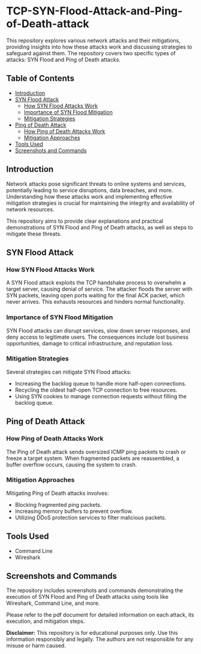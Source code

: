 # TCP-SYN-Flood-Attack-and-Ping-of-Death-attack

This repository explores various network attacks and their mitigations, providing insights into how these attacks work and discussing strategies to safeguard against them. The repository covers two specific types of attacks: SYN Flood and Ping of Death attacks.

## Table of Contents

- [Introduction](#introduction)
- [SYN Flood Attack](#syn-flood-attack)
  - [How SYN Flood Attacks Work](#how-syn-flood-attacks-work)
  - [Importance of SYN Flood Mitigation](#importance-of-syn-flood-mitigation)
  - [Mitigation Strategies](#mitigation-strategies)
- [Ping of Death Attack](#ping-of-death-attack)
  - [How Ping of Death Attacks Work](#how-ping-of-death-attacks-work)
  - [Mitigation Approaches](#mitigation-approaches)
- [Tools Used](#tools-used)
- [Screenshots and Commands](#screenshots-and-commands)

## Introduction

Network attacks pose significant threats to online systems and services, potentially leading to service disruptions, data breaches, and more. Understanding how these attacks work and implementing effective mitigation strategies is crucial for maintaining the integrity and availability of network resources.

This repository aims to provide clear explanations and practical demonstrations of SYN Flood and Ping of Death attacks, as well as steps to mitigate these threats.

## SYN Flood Attack

### How SYN Flood Attacks Work

A SYN Flood attack exploits the TCP handshake process to overwhelm a target server, causing denial of service. The attacker floods the server with SYN packets, leaving open ports waiting for the final ACK packet, which never arrives. This exhausts resources and hinders normal functionality.

### Importance of SYN Flood Mitigation

SYN Flood attacks can disrupt services, slow down server responses, and deny access to legitimate users. The consequences include lost business opportunities, damage to critical infrastructure, and reputation loss.

### Mitigation Strategies

Several strategies can mitigate SYN Flood attacks:
- Increasing the backlog queue to handle more half-open connections.
- Recycling the oldest half-open TCP connection to free resources.
- Using SYN cookies to manage connection requests without filling the backlog queue.

## Ping of Death Attack

### How Ping of Death Attacks Work

The Ping of Death attack sends oversized ICMP ping packets to crash or freeze a target system. When fragmented packets are reassembled, a buffer overflow occurs, causing the system to crash.

### Mitigation Approaches

Mitigating Ping of Death attacks involves:
- Blocking fragmented ping packets.
- Increasing memory buffers to prevent overflow.
- Utilizing DDoS protection services to filter malicious packets.

## Tools Used

- Command Line
- Wireshark

## Screenshots and Commands

The repository includes screenshots and commands demonstrating the execution of SYN Flood and Ping of Death attacks using tools like Wireshark, Command Line, and more.

Please refer to the pdf document for detailed information on each attack, its execution, and mitigation steps.

**Disclaimer:** This repository is for educational purposes only. Use this information responsibly and legally. The authors are not responsible for any misuse or harm caused.

